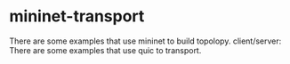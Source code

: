 # mininet-transport
There are some examples that use mininet to build topolopy.
client/server:
There are some examples that use quic to transport.
